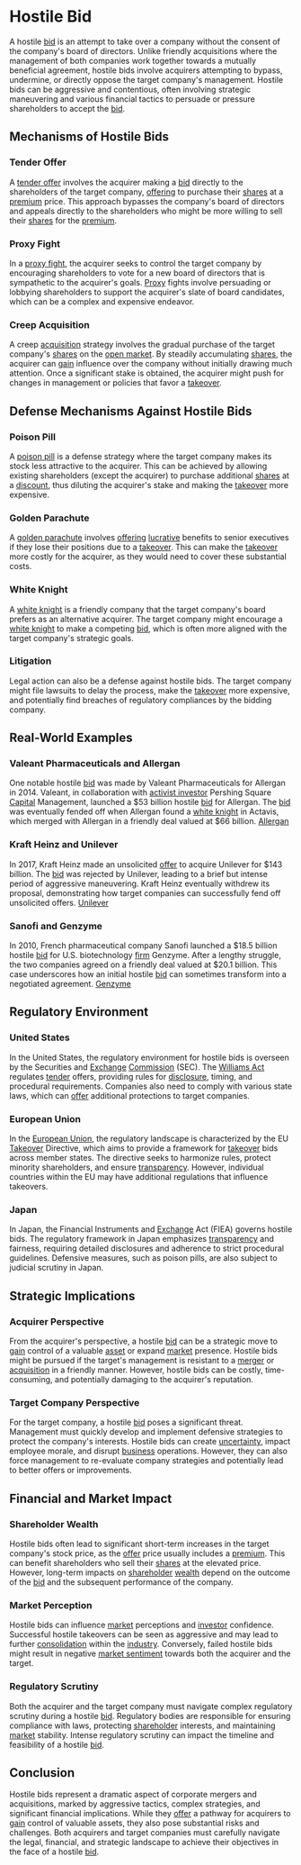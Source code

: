 # Hostile Bid

A hostile [bid](../b/bid.md) is an attempt to take over a company without the consent of the company's board of directors. Unlike friendly acquisitions where the management of both companies work together towards a mutually beneficial agreement, hostile bids involve acquirers attempting to bypass, undermine, or directly oppose the target company's management. Hostile bids can be aggressive and contentious, often involving strategic maneuvering and various financial tactics to persuade or pressure shareholders to accept the [bid](../b/bid.md). 

## Mechanisms of Hostile Bids

### Tender Offer

A [tender offer](../t/tender_offer.md) involves the acquirer making a [bid](../b/bid.md) directly to the shareholders of the target company, [offering](../o/offering.md) to purchase their [shares](../s/shares.md) at a [premium](../p/premium.md) price. This approach bypasses the company's board of directors and appeals directly to the shareholders who might be more willing to sell their [shares](../s/shares.md) for the [premium](../p/premium.md).

### Proxy Fight

In a [proxy fight](../p/proxy_fight.md), the acquirer seeks to control the target company by encouraging shareholders to vote for a new board of directors that is sympathetic to the acquirer's goals. [Proxy](../p/proxy.md) fights involve persuading or lobbying shareholders to support the acquirer's slate of board candidates, which can be a complex and expensive endeavor.

### Creep Acquisition

A creep [acquisition](../a/acquisition.md) strategy involves the gradual purchase of the target company's [shares](../s/shares.md) on the [open market](../o/open_market.md). By steadily accumulating [shares](../s/shares.md), the acquirer can [gain](../g/gain.md) influence over the company without initially drawing much attention. Once a significant stake is obtained, the acquirer might push for changes in management or policies that favor a [takeover](../t/takeover.md).

## Defense Mechanisms Against Hostile Bids

### Poison Pill

A [poison pill](../p/poison_pill.md) is a defense strategy where the target company makes its stock less attractive to the acquirer. This can be achieved by allowing existing shareholders (except the acquirer) to purchase additional [shares](../s/shares.md) at a [discount](../d/discount.md), thus diluting the acquirer's stake and making the [takeover](../t/takeover.md) more expensive.

### Golden Parachute

A [golden parachute](../g/golden_parachute.md) involves [offering](../o/offering.md) [lucrative](../l/lucrative.md) benefits to senior executives if they lose their positions due to a [takeover](../t/takeover.md). This can make the [takeover](../t/takeover.md) more costly for the acquirer, as they would need to cover these substantial costs.

### White Knight

A [white knight](../w/white_knight.md) is a friendly company that the target company's board prefers as an alternative acquirer. The target company might encourage a [white knight](../w/white_knight.md) to make a competing [bid](../b/bid.md), which is often more aligned with the target company's strategic goals.

### Litigation

Legal action can also be a defense against hostile bids. The target company might file lawsuits to delay the process, make the [takeover](../t/takeover.md) more expensive, and potentially find breaches of regulatory compliances by the bidding company.

## Real-World Examples

### Valeant Pharmaceuticals and Allergan

One notable hostile [bid](../b/bid.md) was made by Valeant Pharmaceuticals for Allergan in 2014. Valeant, in collaboration with [activist investor](../a/activist_investor.md) Pershing Square [Capital](../c/capital.md) Management, launched a $53 billion hostile [bid](../b/bid.md) for Allergan. The [bid](../b/bid.md) was eventually fended off when Allergan found a [white knight](../w/white_knight.md) in Actavis, which merged with Allergan in a friendly deal valued at $66 billion. [Allergan](https://www.allergan.com/) 

### Kraft Heinz and Unilever

In 2017, Kraft Heinz made an unsolicited [offer](../o/offer.md) to acquire Unilever for $143 billion. The [bid](../b/bid.md) was rejected by Unilever, leading to a brief but intense period of aggressive maneuvering. Kraft Heinz eventually withdrew its proposal, demonstrating how target companies can successfully fend off unsolicited offers. [Unilever](https://www.unilever.com/)

### Sanofi and Genzyme

In 2010, French pharmaceutical company Sanofi launched a $18.5 billion hostile [bid](../b/bid.md) for U.S. biotechnology [firm](../f/firm.md) Genzyme. After a lengthy struggle, the two companies agreed on a friendly deal valued at $20.1 billion. This case underscores how an initial hostile [bid](../b/bid.md) can sometimes transform into a negotiated agreement. [Genzyme](https://www.sanofigenzyme.com/)

## Regulatory Environment

### United States

In the United States, the regulatory environment for hostile bids is overseen by the Securities and [Exchange](../e/exchange.md) [Commission](../c/commission.md) (SEC). The [Williams Act](../w/williams_act.md) regulates [tender](../t/tender.md) offers, providing rules for [disclosure](../d/disclosure.md), timing, and procedural requirements. Companies also need to comply with various state laws, which can [offer](../o/offer.md) additional protections to target companies.

### European Union

In the [European Union](../e/european_union_(eu).md), the regulatory landscape is characterized by the EU [Takeover](../t/takeover.md) Directive, which aims to provide a framework for [takeover](../t/takeover.md) bids across member states. The directive seeks to harmonize rules, protect minority shareholders, and ensure [transparency](../t/transparency.md). However, individual countries within the EU may have additional regulations that influence takeovers.

### Japan

In Japan, the Financial Instruments and [Exchange](../e/exchange.md) Act (FIEA) governs hostile bids. The regulatory framework in Japan emphasizes [transparency](../t/transparency.md) and fairness, requiring detailed disclosures and adherence to strict procedural guidelines. Defensive measures, such as poison pills, are also subject to judicial scrutiny in Japan.

## Strategic Implications

### Acquirer Perspective

From the acquirer's perspective, a hostile [bid](../b/bid.md) can be a strategic move to [gain](../g/gain.md) control of a valuable [asset](../a/asset.md) or expand [market](../m/market.md) presence. Hostile bids might be pursued if the target's management is resistant to a [merger](../m/merger.md) or [acquisition](../a/acquisition.md) in a friendly manner. However, hostile bids can be costly, time-consuming, and potentially damaging to the acquirer's reputation.

### Target Company Perspective

For the target company, a hostile [bid](../b/bid.md) poses a significant threat. Management must quickly develop and implement defensive strategies to protect the company's interests. Hostile bids can create [uncertainty](../u/uncertainty_in_trading.md), impact employee morale, and disrupt [business](../b/business.md) operations. However, they can also force management to re-evaluate company strategies and potentially lead to better offers or improvements.

## Financial and Market Impact

### Shareholder Wealth

Hostile bids often lead to significant short-term increases in the target company's stock price, as the [offer](../o/offer.md) price usually includes a [premium](../p/premium.md). This can benefit shareholders who sell their [shares](../s/shares.md) at the elevated price. However, long-term impacts on [shareholder](../s/shareholder.md) [wealth](../w/wealth.md) depend on the outcome of the [bid](../b/bid.md) and the subsequent performance of the company.

### Market Perception

Hostile bids can influence [market](../m/market.md) perceptions and [investor](../i/investor.md) confidence. Successful hostile takeovers can be seen as aggressive and may lead to further [consolidation](../c/consolidation.md) within the [industry](../i/industry.md). Conversely, failed hostile bids might result in negative [market sentiment](../m/market_sentiment.md) towards both the acquirer and the target.

### Regulatory Scrutiny

Both the acquirer and the target company must navigate complex regulatory scrutiny during a hostile [bid](../b/bid.md). Regulatory bodies are responsible for ensuring compliance with laws, protecting [shareholder](../s/shareholder.md) interests, and maintaining [market](../m/market.md) stability. Intense regulatory scrutiny can impact the timeline and feasibility of a hostile [bid](../b/bid.md).

## Conclusion

Hostile bids represent a dramatic aspect of corporate mergers and acquisitions, marked by aggressive tactics, complex strategies, and significant financial implications. While they [offer](../o/offer.md) a pathway for acquirers to [gain](../g/gain.md) control of valuable assets, they also pose substantial risks and challenges. Both acquirers and target companies must carefully navigate the legal, financial, and strategic landscape to achieve their objectives in the face of a hostile [bid](../b/bid.md).